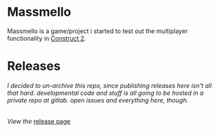 # Massmello
<p> Massmello is a game/project i started to test out the multiplayer functionality in <a href="https://www.scirra.com/construct2">Construct 2</a>.</p>
<p></p>

# Releases
<h6><i>I decided to un-archive this repo, since publishing releases here isn't all that hard. developmental code and stuff is all going to be hosted in a private repo at gitlab. open issues and everything here, though.</i></h3>
<p><i>View the </i><a href="https://github.com/parkcitymedia/massmello-releases/releases">release page</a></p>
